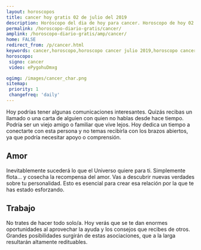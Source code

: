 ```yaml
---
layout: horoscopos
title: cancer hoy gratis 02 de julio del 2019 
description: Horóscopo del dia de hoy para cancer. Horoscopo de hoy 02 de julio del 2019. Las predicciones de amor, trabajo, vida personal gratis.
permalink: /horoscopo-diario-gratis/cancer/
amplink: /horoscopo-diario-gratis/amp/cancer/
home: FALSE
redirect_from: /p/cancer.html
keywords: cancer,horoscopo,horoscopo cancer julio 2019,horoscopo cancer hoy,tarot cancer julio 2019,horoscopo cancer,tarot cancer hoy,horoscopo de hoy,horoscopo diario,tarot del amor,horoscopo de hoy cancer,horoscopo diario del tarot, Horoscopo de hoy cancer 02 de julio del 2019,horóscopo del día,signos zodiacales 2019, el horoscopo de hoy
horoscopo:
 signo: cancer
 video: ePygohuDmxg

ogimg: /images/cancer_char.png
sitemap:
 priority: 1
 changefreq: 'daily'
---
```



Hoy podrías tener algunas comunicaciones interesantes. Quizás recibas un llamado o una carta de alguien con quien no hablas desde hace tiempo. Podría ser un viejo amigo o familiar que vive lejos. Hoy dedica un tiempo a conectarte con esta persona y no temas recibirla con los brazos abiertos, ya que podría necesitar apoyo o comprensión.

## Amor

Inevitablemente sucederá lo que el Universo quiere para ti. Simplemente flota... y cosecha la recompensa del amor. Vas a descubrir nuevas verdades sobre tu personalidad. Esto es esencial para crear esa relación por la que te has estado esforzando.

## Trabajo

No trates de hacer todo solo/a. Hoy verás que se te dan enormes oportunidades al aprovechar la ayuda y los consejos que recibes de otros. Grandes posibilidades surgirán de estas asociaciones, que a la larga resultarán altamente redituables.